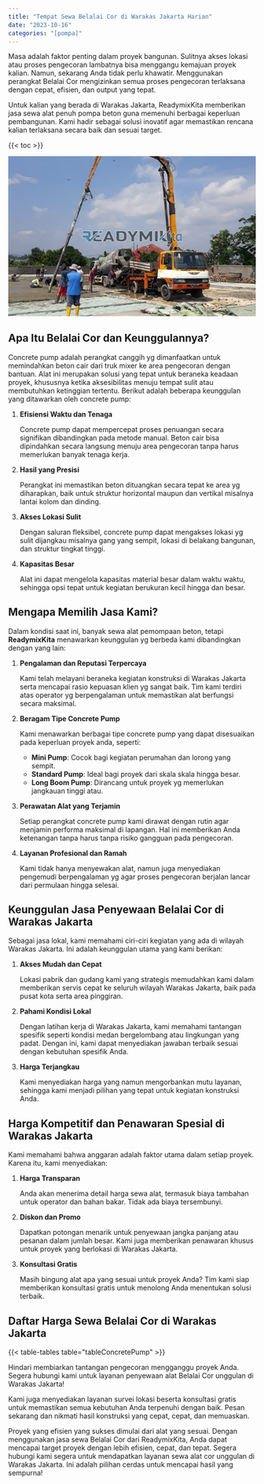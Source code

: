 ```yaml
---
title: "Tempat Sewa Belalai Cor di Warakas Jakarta Harian"
date: "2023-10-16"
categories: "[pompa]"
---
```


Masa adalah faktor penting dalam proyek bangunan. Sulitnya akses lokasi atau proses pengecoran lambatnya bisa menggangu kemajuan proyek kalian. Namun, sekarang Anda tidak perlu khawatir. Menggunakan perangkat Belalai Cor mengizinkan semua proses pengecoran terlaksana dengan cepat, efisien, dan output yang tepat.

Untuk kalian yang berada di Warakas Jakarta, ReadymixKita memberikan jasa sewa alat penuh pompa beton guna memenuhi berbagai keperluan pembangunan. Kami hadir sebagai solusi inovatif agar memastikan rencana kalian terlaksana secara baik dan sesuai target.

{{< toc >}}

![Tempat Sewa Belalai Cor di Warakas Jakarta Harian](/images/pompa/sewa-pompa-10.jpg)

## Apa Itu Belalai Cor dan Keunggulannya?

Concrete pump adalah perangkat canggih yg dimanfaatkan untuk memindahkan beton cair dari truk mixer ke area pengecoran dengan bantuan. Alat ini merupakan solusi yang tepat untuk beraneka keadaan proyek, khususnya ketika aksesibilitas menuju tempat sulit atau membutuhkan ketinggian tertentu. Berikut adalah beberapa keunggulan yang ditawarkan oleh concrete pump:

1. **Efisiensi Waktu dan Tenaga**

   Concrete pump dapat mempercepat proses penuangan secara signifikan dibandingkan pada metode manual. Beton cair bisa dipindahkan secara langsung menuju area pengecoran tanpa harus memerlukan banyak tenaga kerja.

2. **Hasil yang Presisi**

   Perangkat ini memastikan beton dituangkan secara tepat ke area yg diharapkan, baik untuk struktur horizontal maupun dan vertikal misalnya lantai kolom dan dinding.

3. **Akses Lokasi Sulit**

   Dengan saluran fleksibel, concrete pump dapat mengakses lokasi yg sulit dijangkau misalnya gang yang sempit, lokasi di belakang bangunan, dan struktur tingkat tinggi.

4. **Kapasitas Besar**

   Alat ini dapat mengelola kapasitas material besar dalam waktu waktu, sehingga opsi tepat untuk kegiatan berukuran kecil hingga dan besar.

## Mengapa Memilih Jasa Kami?

Dalam kondisi saat ini, banyak sewa alat pemompaan beton, tetapi **ReadymixKita** menawarkan keunggulan yg berbeda kami dibandingkan dengan yang lain:

1. **Pengalaman dan Reputasi Terpercaya**

   Kami telah melayani beraneka kegiatan konstruksi di Warakas Jakarta serta mencapai rasio kepuasan klien yg sangat baik. Tim kami terdiri atas operator yg berpengalaman untuk memastikan alat berfungsi secara maksimal.

2. **Beragam Tipe Concrete Pump**

   Kami menawarkan berbagai tipe concrete pump yang dapat disesuaikan pada keperluan proyek anda, seperti:
   - **Mini Pump**: Cocok bagi kegiatan perumahan dan lorong yang sempit.
   - **Standard Pump**: Ideal bagi proyek dari skala skala hingga besar.
   - **Long Boom Pump**: Dirancang untuk proyek yg memerlukan jangkauan tinggi atau.

3. **Perawatan Alat yang Terjamin**

   Setiap perangkat concrete pump kami dirawat dengan rutin agar menjamin performa maksimal di lapangan. Hal ini memberikan Anda ketenangan tanpa harus tanpa risiko gangguan pada pengecoran.

4. **Layanan Profesional dan Ramah**

   Kami tidak hanya menyewakan alat, namun juga menyediakan pengemudi berpengalaman yg agar proses pengecoran berjalan lancar dari permulaan hingga selesai.

## Keunggulan Jasa Penyewaan Belalai Cor di Warakas Jakarta

Sebagai jasa lokal, kami memahami ciri-ciri kegiatan yang ada di wilayah Warakas Jakarta. Ini adalah keunggulan utama yang kami berikan:

1. **Akses Mudah dan Cepat**

   Lokasi pabrik dan gudang kami yang strategis memudahkan kami dalam memberikan servis cepat ke seluruh wilayah Warakas Jakarta, baik pada pusat kota serta area pinggiran.

2. **Pahami Kondisi Lokal**

   Dengan latihan kerja di Warakas Jakarta, kami memahami tantangan spesifik seperti kondisi medan bergelombang atau lingkungan yang padat. Dengan ini, kami dapat menyediakan jawaban terbaik sesuai dengan kebutuhan spesifik Anda.

3. **Harga Terjangkau**

   Kami menyediakan harga yang namun mengorbankan mutu layanan, sehingga kami menjadi pilihan yang tepat untuk kegiatan konstruksi Anda.

## Harga Kompetitif dan Penawaran Spesial di Warakas Jakarta

Kami memahami bahwa anggaran adalah faktor utama dalam setiap proyek. Karena itu, kami menyediakan:

1. **Harga Transparan**

   Anda akan menerima detail harga sewa alat, termasuk biaya tambahan untuk operator dan bahan bakar. Tidak ada biaya tersembunyi.

2. **Diskon dan Promo**

   Dapatkan potongan menarik untuk penyewaan jangka panjang atau pesanan dalam jumlah besar. Kami juga memberikan penawaran khusus untuk proyek yang berlokasi di Warakas Jakarta.

3. **Konsultasi Gratis**

   Masih bingung alat apa yang sesuai untuk proyek Anda? Tim kami siap memberikan konsultasi gratis untuk menolong Anda menentukan solusi terbaik.

## Daftar Harga Sewa Belalai Cor di Warakas Jakarta

{{< table-tables table="tableConcretePump" >}}

Hindari membiarkan tantangan pengecoran mengganggu proyek Anda. Segera hubungi kami untuk layanan penyewaan alat Belalai Cor unggulan di Warakas Jakarta!

Kami juga menyediakan layanan survei lokasi beserta konsultasi gratis untuk memastikan semua kebutuhan Anda terpenuhi dengan baik. Pesan sekarang dan nikmati hasil konstruksi yang cepat, cepat, dan memuaskan.

Proyek yang efisien yang sukses dimulai dari alat yang sesuai. Dengan menggunakan jasa sewa Belalai Cor dari ReadymixKita, Anda dapat mencapai target proyek dengan lebih efisien, cepat, dan tepat. Segera hubungi kami segera untuk mendapatkan layanan sewa alat cor unggulan di Warakas Jakarta. Ini adalah pilihan cerdas untuk mencapai hasil yang sempurna!